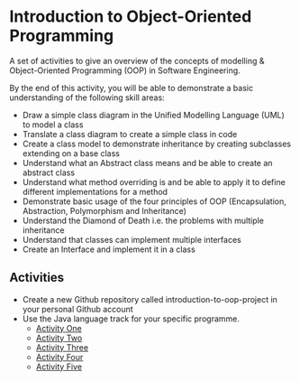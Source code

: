 # Introduction to Object-Oriented Programming
A set of activities to give an overview of the concepts of modelling &amp; Object-Oriented Programming (OOP) in Software Engineering.

By the end of this activity, you will be able to demonstrate a basic understanding of the following skill areas:


- Draw a simple class diagram in the Unified Modelling Language (UML) to model a class
- Translate a class diagram to create a simple class in code
- Create a class model to demonstrate inheritance by creating subclasses extending on a base class
- Understand what an Abstract class means and be able to create an abstract class
- Understand what method overriding is and be able to apply it to define different implementations for a method
- Demonstrate basic usage of the four principles of OOP (Encapsulation, Abstraction, Polymorphism and Inheritance)
- Understand the Diamond of Death i.e. the problems with multiple inheritance
- Understand that classes can implement multiple interfaces
- Create an Interface and implement it in a class

## Activities
* Create a new Github repository called introduction-to-oop-project in your personal Github account
* Use the Java language track for your specific programme.
    * [Activity One](Exercises/activity_1.md)
    * [Activity Two](Exercises/activity_2.md)
    * [Activity Three](Exercises/activity_3.md)
    * [Activity Four](Exercises/activity_4.md)
    * [Activity Five](Exercises/activity_5.md)